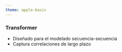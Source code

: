 ```yaml
---
theme: apple-basic
---
```

<BarTop title="Arquitecturas de red neuronal - Transformer" />

<div class="absolute grid grid-cols-2 w-220 h-120 mt-7">
  <div class="my-auto">
    <h3>Transformer</h3>
    <ul class="mt-4">
      <li>Diseñado para el modelado secuencia-secuencia</li>
      <li>Captura correlaciones de largo plazo</li>
    </ul>
  </div>
  <div 
    class="w-full h-full" 
    style="color: white; background-image: url('https://images.contentstack.io/v3/assets/blt71da4c740e00faaa/bltdfe0f624250f9536/601ae6041c9f7c1839617b62/Transformer-Attention-Mechanism.jpg'); background-repeat: no-repeat; background-position: center center; background-size: 25em;">
  </div>
</div>

<BarBottom />